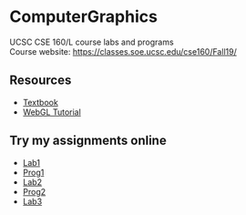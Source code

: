 # ComputerGraphics
UCSC CSE 160/L course labs and programs<br>
Course website: https://classes.soe.ucsc.edu/cse160/Fall19/<br>
## Resources
* [Textbook](https://sites.google.com/site/webglbook/)
* [WebGL Tutorial](https://webglfundamentals.org/)<br>

## Try my assignments online
* [Lab1](https://qiaowenyoung.github.io/ComputerGraphics/lab1/features.html)<br>
* [Prog1](https://qiaowenyoung.github.io/ComputerGraphics/prog1/features.html)<br>
* [Lab2](https://qiaowenyoung.github.io/ComputerGraphics/lab2/features.html)<br>
* [Prog2](https://qiaowenyoung.github.io/ComputerGraphics/prog2/features.html)<br>
* [Lab3](https://qiaowenyoung.github.io/ComputerGraphics/lab3/features.html)<br>
